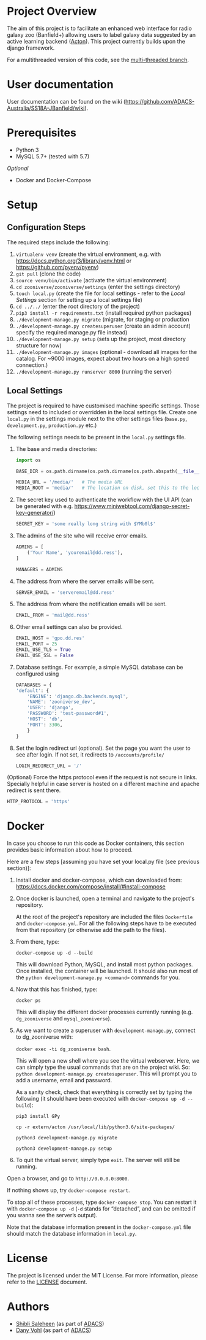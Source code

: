 **Project Overview**
====================

The aim of this project is to facilitate an enhanced web interface for radio galaxy zoo (Banfield+) allowing users to label galaxy data suggested by an active learning backend ([Acton](https://github.com/chengsoonong/acton)). This project currently builds upon the django framework.

For a multithreaded version of this code, see the [multi-threaded branch](https://github.com/ADACS-Australia/SS18A-JBanfield/tree/multi-threaded).

User documentation
==================

User documentation can be found on the wiki (https://github.com/ADACS-Australia/SS18A-JBanfield/wiki). 

Prerequisites
=============
- Python 3
- MySQL 5.7+ (tested with 5.7)

*Optional*
- Docker and Docker-Compose

Setup
=====

## Configuration Steps ##
The required steps include the following:
1. `virtualenv venv` (create the virtual environment, e.g. with https://docs.python.org/3/library/venv.html or https://github.com/pyenv/pyenv)
2. `git pull` (clone the code)
3. `source venv/bin/activate` (activate the virtual environment)
4. `cd zooniverse/zooniverse/settings` (enter the settings directory)
5. `touch local.py` (create the file for local settings - refer to the *Local Settings* section
for setting up a local settings file)
6. `cd ../../` (enter the root directory of the project)
7. `pip3 install -r requirements.txt` (install required python packages)
8. `./development-manage.py migrate` (migrate, for staging or production 
9. `./development-manage.py createsuperuser` (create an admin account)
specify the required manage.py file instead)
10. `./development-manage.py setup` (sets up the project, most directory structure for now)
11. `./development-manage.py images` (optional - download all images for the catalog. For ~9000 images, expect about two hours on a high speed connection.)
12. `./development-manage.py runserver 8000` (running the server)

## Local Settings ##
The project is required to have customised machine specific settings.
Those settings need to included or overridden in the local settings file.
Create one `local.py` in the settings module next to the other settings
files (`base.py`, `development.py`, `production.py` etc.)

The following settings needs to be present in the `local.py` settings file.

1. The base and media directories:
    ```python
    import os
    
    BASE_DIR = os.path.dirname(os.path.dirname(os.path.abspath(__file__)))
    
    MEDIA_URL = '/media/'   # The media URL
    MEDIA_ROOT = 'media/'   # The location on disk, set this to the location of the shared mounted filesystem
    ```

2. The secret key used to authenticate the workflow with the UI API (can be generated with e.g. https://www.miniwebtool.com/django-secret-key-generator/)
    ```python
    SECRET_KEY = 'some really long string with $YMb0l$'
    ```

3. The admins of the site who will receive error emails.
    ```python
    ADMINS = [
        ('Your Name', 'youremail@dd.ress'),
    ]
    
    MANAGERS = ADMINS
    ```

4. The address from where the server emails will be sent.
    ```python
    SERVER_EMAIL = 'serveremail@dd.ress'
    ```

5. The address from where the notification emails will be sent.
    ```python
    EMAIL_FROM = 'mail@dd.ress'
    ```

6. Other email settings can also be provided.
    ```python
    EMAIL_HOST = 'gpo.dd.res'
    EMAIL_PORT = 25
    EMAIL_USE_TLS = True
    EMAIL_USE_SSL = False
    ```
    
7. Database settings. For example, a simple MySQL database can be configured using
    ```python
    DATABASES = {
    'default': {
        'ENGINE': 'django.db.backends.mysql',
        'NAME': 'zooniverse_dev',
        'USER': 'django',
        'PASSWORD': 'test-password#1',
        'HOST': 'db',
        'PORT': 3306,
        }
    }
    ```
    
8. Set the login redirect url (optional). Set the page you want the user to see after login. If not set, it redirects to
`/accounts/profile/`
    ```python
    LOGIN_REDIRECT_URL = '/'
    ```

(Optional) Force the https protocol even if the request is not secure
in links. Specially helpful in case server is hosted on a different 
machine and apache redirect is sent there.
```python
HTTP_PROTOCOL = 'https'
```

Docker
======
In case you choose to run this code as Docker containers, this section provides basic information about how to proceed. 

Here are a few steps [assuming you have set your local.py file (see previous section)]:

1. Install docker and docker-compose, which can downloaded from: https://docs.docker.com/compose/install/#install-compose
2. Once docker is launched, open a terminal and navigate to the project's repository.

    At the root of the project's repository are included the files `Dockerfile` and `docker-compose.yml`. For all the following steps have to be executed from that repository (or otherwise add the path to the files).

3. From there, type: 
    
    `docker-compose up -d --build`

    This will download Python, MySQL, and install most python packages. Once installed, the container will be launched. It should also run most of the `python development-manage.py <command>` commands for you. 

4. Now that this has finished, type: 
    
    `docker ps` 
    
    This will display the different docker processes currently running (e.g. `dg_zooniverse` and `mysql_zooniverse`). 
    
5. As we want to create a superuser with `development-manage.py`, connect to dg_zooniverse with: 

    `docker exec -ti dg_zooniverse bash`. 

    This will open a new shell where you see the virtual webserver. Here, we can simply type the usual commands that are on the project wiki. So: `python development-manage.py createsuperuser`. This will prompt you to add a username, email and password. 

    As a sanity check, check that everything is correctly set by typing the following (it should have been executed with `docker-compose up -d --build`): 
    
    `pip3 install GPy`
    
    `cp -r extern/acton /usr/local/lib/python3.6/site-packages/`

    `python3 development-manage.py migrate`

    `python3 development-manage.py setup`

6. To quit the virtual server, simply type `exit`. The server will still be running.

Open a browser, and go to `http://0.0.0.0:8000`.

If nothing shows up, try  `docker-compose restart`. 

To stop all of these processes, type `docker-compose stop`. You can restart it with `docker-compose up -d` (`-d` stands for “detached”, and can be omitted if you wanna see the server’s output).

Note that the database information present in the `docker-compose.yml` file should match the database information in `local.py`.

License
=======

The project is licensed under the MIT License. For more information, please refer to the [LICENSE](https://github.com/ASVO-TAO/ADACS-SS18A-JBanfield/blob/dev/LICENSE) document.


Authors
=======

* [Shibli Saleheen](https://github.com/shiblisaleheen) (as part of [ADACS](https://adacs.org.au/))
* [Dany Vohl](https://github.com/macrocosme) (as part of [ADACS](https://adacs.org.au/))
